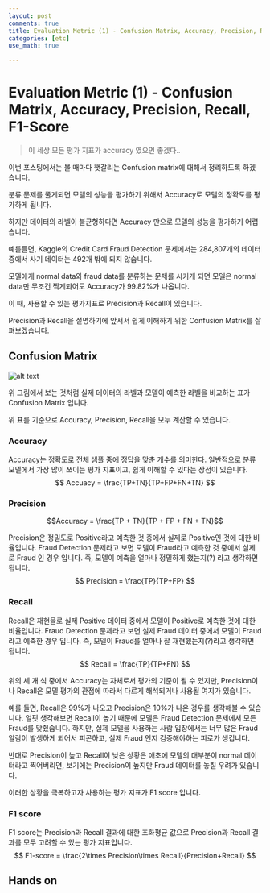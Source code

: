 ```yaml
---
layout: post
comments: true
title: Evaluation Metric (1) - Confusion Matrix, Accuracy, Precision, Recall, F1-Score
categories: [etc]
use_math: true

---
```


# Evaluation Metric (1) - Confusion Matrix, Accuracy, Precision, Recall, F1-Score

> 이 세상 모든 평가 지표가 accuracy 였으면 좋겠다..

이번 포스팅에서는 볼 때마다 햇갈리는 Confusion matrix에 대해서 정리하도록 하겠습니다.

분류 문제를 풀게되면 모델의 성능을 평가하기 위해서 Accuracy로 모델의 정확도를 평가하게 됩니다.

하지만 데이터의 라벨이 불균형하다면 Accuracy 만으로 모델의 성능을 평가하기 어렵습니다.

예를들면, Kaggle의 Credit Card Fraud Detection 문제에서는  284,807개의 데이터 중에서 사기 데이터는 492개 밖에 되지 않습니다.

모델에게 normal data와 fraud data를 분류하는 문제를 시키게 되면 모델은 normal data만 무조건 찍게되어도 Accuracy가 99.82%가 나옵니다.

이 때, 사용할 수 있는 평가지표로 Precision과 Recall이 있습니다.

Precision과 Recall을 설명하기에 앞서서 쉽게 이해하기 위한 Confusion Matrix를 살펴보겠습니다.

## Confusion Matrix

![alt text]("/public/img/confusion_matrix.png")

위 그림에서 보는 것처럼 실제 데이터의 라벨과 모델이 예측한 라벨을 비교하는 표가 Confusion Matrix 입니다.

위 표를 기준으로 Accuracy, Precision, Recall을 모두 계산할 수 있습니다.

### Accuracy

Accuracy는 정확도로 전체 샘플 중에 정답을 맞춘 개수를 의미한다. 일반적으로 분류모델에서 가장 많이 쓰이는 평가 지표이고, 쉽게 이해할 수 있다는 장점이 있습니다.
$$
Accuacy = \frac{TP+TN}{TP+FP+FN+TN}
$$

### Precision

$$Accuracy = \frac{TP + TN}{TP + FP + FN + TN}$$

Precision은 정밀도로 Positive라고 예측한 것 중에서 실제로 Positive인 것에 대한 비율입니다. Fraud Detection 문제라고 보면 모델이 Fraud라고 예측한 것 중에서 실제로 Fraud 인 경우 입니다. 즉, 모델이 예측을 얼마나 정밀하게 했는지(?) 라고 생각하면 됩니다.
$$
Precision = \frac{TP}{TP+FP}
$$

### Recall

Recall은 재현율로 실제 Positive 데이터 중에서 모델이 Positive로 예측한 것에 대한 비율입니다. Fraud Detection 문제라고 보면 실제 Fraud 데이터 중에서 모델이 Fraud라고 예측한 경우 입니다. 즉, 모델이 Fraud를 얼마나 잘 재현했는지(?)라고 생각하면 됩니다.
$$
Recall = \frac{TP}{TP+FN}
$$


위의 세 개 식 중에서 Accuracy는 자체로서 평가의 기준이 될 수 있지만, Precision이나 Recall은 모델 평가의 관점에 따라서 다르게 해석되거나 사용될 여지가 있습니다.

예를 들면, Recall은 99%가 나오고 Precision은 10%가 나온 경우를 생각해볼 수 있습니다. 얼핏 생각해보면 Recall이 높기 때문에 모델은 Fraud Detection 문제에서 모든 Fraud를 맞췄습니다. 하지만, 실제 모델을 사용하는 사람 입장에서는 너무 많은 Fraud 알람이 발생하게 되어서 피곤하고, 실제 Fraud 인지 검증해야하는 피로가 생깁니다.

반대로 Precision이 높고 Recall이 낮은 상황은 애초에 모델의 대부분이 normal 데이터라고 찍어버리면, 보기에는 Precision이 높지만 Fraud 데이터를 놓칠 우려가 있습니다.

이러한 상황을 극복하고자 사용하는 평가 지표가 F1 score 입니다.

### F1 score

F1 score는 Precision과 Recall 결과에 대한 조화평균 값으로 Precision과 Recall 결과를 모두 고려할 수 있는 평가 지표입니다.
$$
F1-score = \frac{2\times Precision\times Recall}{Precision+Recall}
$$


## Hands on


